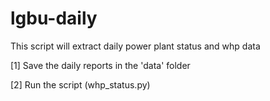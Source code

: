 # lgbu-daily

This script will extract daily power plant status and whp data

[1] Save the daily reports in the 'data' folder

[2] Run the script (whp_status.py)
